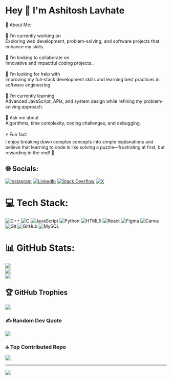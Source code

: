 # Hey 👋 I'm Ashitosh Lavhate
💫 About Me:
<br>
<br>
🔭 I’m currently working on<br>Exploring web development, problem-solving, and software projects that enhance my skills.<br><br>👯 I’m looking to collaborate on<br>Innovative and impactful coding projects..<br><br>🤝 I’m looking for help with<br>Improving my full-stack development skills and learning best practices in software engineering.<br><br>🌱 I’m currently learning<br>Advanced JavaScript, APIs, and system design while refining my problem-solving approach.<br><br>💬 Ask me about<br>Algorithms, time complexity, coding challenges, and debugging.<br><br>⚡ Fun fact<br>I enjoy breaking down complex concepts into simple explanations and believe that learning to code is like solving a puzzle—frustrating at first, but rewarding in the end! 🚀


## 🌐 Socials:
[![Instagram](https://img.shields.io/badge/Instagram-%23E4405F.svg?logo=Instagram&logoColor=white)](https://instagram.com/ashitoshh01) [![LinkedIn](https://img.shields.io/badge/LinkedIn-%230077B5.svg?logo=linkedin&logoColor=white)](https://linkedin.com/in/www.linkedin.com/in/ashitosh01) [![Stack Overflow](https://img.shields.io/badge/-Stackoverflow-FE7A16?logo=stack-overflow&logoColor=white)](https://stackoverflow.com/users/29443297) [![X](https://img.shields.io/badge/X-black.svg?logo=X&logoColor=white)](https://x.com/ashitoshh01) 

# 💻 Tech Stack:
![C++](https://img.shields.io/badge/c++-%2300599C.svg?style=for-the-badge&logo=c%2B%2B&logoColor=white) ![C](https://img.shields.io/badge/c-%2300599C.svg?style=for-the-badge&logo=c&logoColor=white) ![JavaScript](https://img.shields.io/badge/javascript-%23323330.svg?style=for-the-badge&logo=javascript&logoColor=%23F7DF1E) ![Python](https://img.shields.io/badge/python-3670A0?style=for-the-badge&logo=python&logoColor=ffdd54) ![HTML5](https://img.shields.io/badge/html5-%23E34F26.svg?style=for-the-badge&logo=html5&logoColor=white) ![React](https://img.shields.io/badge/react-%2320232a.svg?style=for-the-badge&logo=react&logoColor=%2361DAFB) ![Figma](https://img.shields.io/badge/figma-%23F24E1E.svg?style=for-the-badge&logo=figma&logoColor=white) ![Canva](https://img.shields.io/badge/Canva-%2300C4CC.svg?style=for-the-badge&logo=Canva&logoColor=white) ![Git](https://img.shields.io/badge/git-%23F05033.svg?style=for-the-badge&logo=git&logoColor=white) ![GitHub](https://img.shields.io/badge/github-%23121011.svg?style=for-the-badge&logo=github&logoColor=white) ![MySQL](https://img.shields.io/badge/mysql-4479A1.svg?style=for-the-badge&logo=mysql&logoColor=white)
# 📊 GitHub Stats:
![](https://github-readme-stats.vercel.app/api?username=ashitoshh01&theme=dark&hide_border=false&include_all_commits=false&count_private=false)<br/>
![](https://github-readme-streak-stats.herokuapp.com/?user=ashitoshh01&theme=dark&hide_border=false)<br/>
![](https://github-readme-stats.vercel.app/api/top-langs/?username=ashitoshh01&theme=dark&hide_border=false&include_all_commits=false&count_private=false&layout=compact)

## 🏆 GitHub Trophies
![](https://github-profile-trophy.vercel.app/?username=ashitoshh01&theme=radical&no-frame=false&no-bg=false&margin-w=4)

### ✍️ Random Dev Quote
![](https://quotes-github-readme.vercel.app/api?type=horizontal&theme=radical)

### 🔝 Top Contributed Repo
![](https://github-contributor-stats.vercel.app/api?username=ashitoshh01&limit=5&theme=dark&combine_all_yearly_contributions=true)

---
[![](https://visitcount.itsvg.in/api?id=ashitoshh01&icon=1&color=1)](https://visitcount.itsvg.in)

<!-- Proudly created with GPRM ( https://gprm.itsvg.in ) -->
